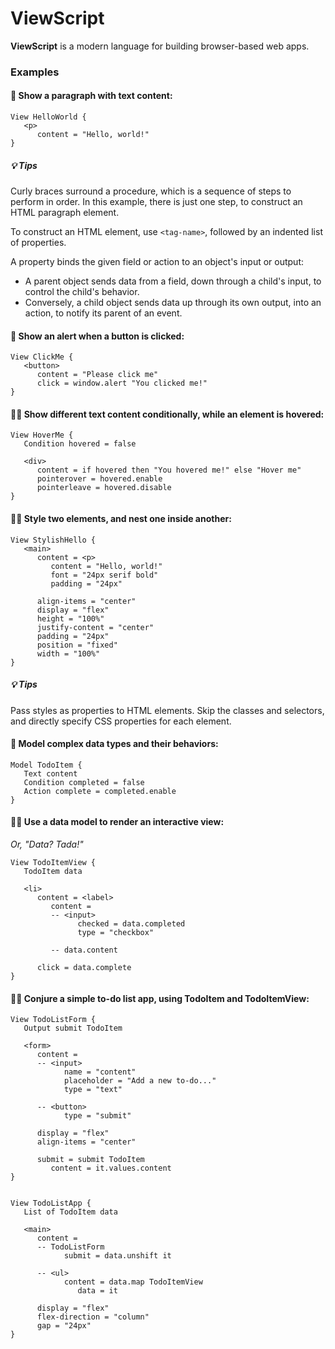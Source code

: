 # ViewScript

**ViewScript** is a modern language for building browser-based web apps.

### Examples

#### 🧙 Show a paragraph with text content:

```
View HelloWorld {
   <p>
      content = "Hello, world!"
}
```

##### 💡 Tips

Curly braces surround a procedure, which is a sequence of steps to perform in order. In this example, there is just one step, to construct an HTML paragraph element.

To construct an HTML element, use `<tag-name>`, followed by an indented list of properties.

A property binds the given field or action to an object's input or output:

- A parent object sends data from a field, down through a child's input, to control the child's behavior.
- Conversely, a child object sends data up through its own output, into an action, to notify its parent of an event.

#### 💁 Show an alert when a button is clicked:

```
View ClickMe {
   <button>
      content = "Please click me"
      click = window.alert "You clicked me!"
}
```

#### 🧑‍🔬 Show different text content conditionally, while an element is hovered:

```
View HoverMe {
   Condition hovered = false

   <div>
      content = if hovered then "You hovered me!" else "Hover me"
      pointerover = hovered.enable
      pointerleave = hovered.disable
}
```

#### 🧑‍🎨 Style two elements, and nest one inside another:

```
View StylishHello {
   <main>
      content = <p>
         content = "Hello, world!"
         font = "24px serif bold"
         padding = "24px"

      align-items = "center"
      display = "flex"
      height = "100%"
      justify-content = "center"
      padding = "24px"
      position = "fixed"
      width = "100%"
}
```

##### 💡 Tips

Pass styles as properties to HTML elements. Skip the classes and selectors, and directly specify CSS properties for each element.

#### 👷 Model complex data types and their behaviors:

```
Model TodoItem {
   Text content
   Condition completed = false
   Action complete = completed.enable
}
```

#### 🧑‍🏭 Use a data model to render an interactive view:

_Or, "Data? Tada!"_

```
View TodoItemView {
   TodoItem data

   <li>
      content = <label>
         content =
         -- <input>
               checked = data.completed
               type = "checkbox"

         -- data.content

      click = data.complete
}
```

#### 🧑‍🍳 Conjure a simple to-do list app, using TodoItem and TodoItemView:

```
View TodoListForm {
   Output submit TodoItem

   <form>
      content =
      -- <input>
            name = "content"
            placeholder = "Add a new to-do..."
            type = "text"

      -- <button>
            type = "submit"

      display = "flex"
      align-items = "center"

      submit = submit TodoItem
         content = it.values.content
}


View TodoListApp {
   List of TodoItem data

   <main>
      content =
      -- TodoListForm
            submit = data.unshift it

      -- <ul>
            content = data.map TodoItemView
               data = it

      display = "flex"
      flex-direction = "column"
      gap = "24px"
}
```
